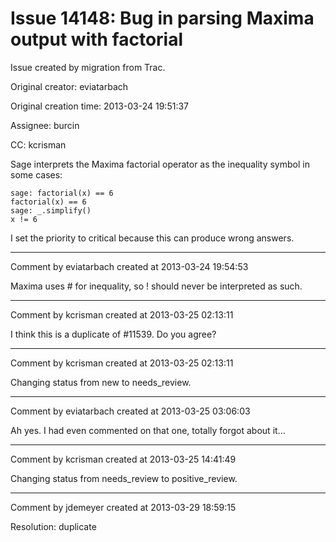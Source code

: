 # Issue 14148: Bug in parsing Maxima output with factorial

Issue created by migration from Trac.

Original creator: eviatarbach

Original creation time: 2013-03-24 19:51:37

Assignee: burcin

CC:  kcrisman

Sage interprets the Maxima factorial operator as the inequality symbol in some cases:


```
sage: factorial(x) == 6                                                   
factorial(x) == 6
sage: _.simplify()
x != 6
```


I set the priority to critical because this can produce wrong answers.


---

Comment by eviatarbach created at 2013-03-24 19:54:53

Maxima uses # for inequality, so ! should never be interpreted as such.


---

Comment by kcrisman created at 2013-03-25 02:13:11

I think this is a duplicate of #11539.  Do you agree?


---

Comment by kcrisman created at 2013-03-25 02:13:11

Changing status from new to needs_review.


---

Comment by eviatarbach created at 2013-03-25 03:06:03

Ah yes. I had even commented on that one, totally forgot about it...


---

Comment by kcrisman created at 2013-03-25 14:41:49

Changing status from needs_review to positive_review.


---

Comment by jdemeyer created at 2013-03-29 18:59:15

Resolution: duplicate
